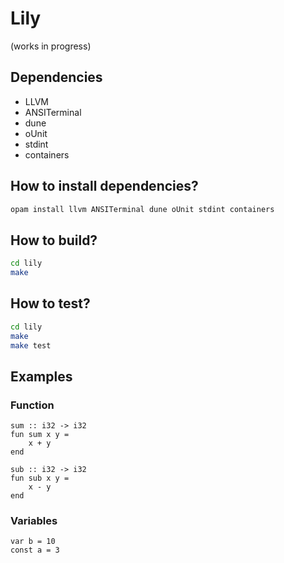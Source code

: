 # Lily

(works in progress)

## Dependencies

- LLVM
- ANSITerminal
- dune
- oUnit
- stdint
- containers

## How to install dependencies?
```bash
opam install llvm ANSITerminal dune oUnit stdint containers
```

## How to build?
``` bash
cd lily
make
```

## How to test?
```bash
cd lily
make
make test
```
## Examples

### Function

```
sum :: i32 -> i32
fun sum x y = 
	x + y
end

sub :: i32 -> i32
fun sub x y = 
	x - y
end
```

### Variables

```
var b = 10
const a = 3
```
